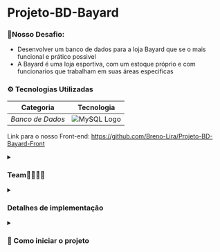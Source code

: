 # Projeto-BD-Bayard

<sumary><h3>🧱Nosso Desafio:</h3></sumary>
 + Desenvolver um banco de dados para a loja Bayard que se o mais funcional e prático possivel
 + A Bayard é uma loja esportiva, com um estoque próprio e com funcionarios que trabalham em suas áreas especificas

<h3>⚙ Tecnologias Utilizadas</h3>

| Categoria                   | Tecnologia                                                                           |
|-----------------------------|--------------------------------------------------------------------------------------|
| *Banco de Dados*            | <img src="https://encrypted-tbn0.gstatic.com/images?q=tbn:ANd9GcTFPLXqRyw5PEl4ETnuzYuP5XhUI51sUdQzcg&s" alt="MySQL Logo" style="border-radius: 3px;"> |

Link para o nosso Front-end: https://github.com/Breno-Lira/Projeto-BD-Bayard-Front

<details>
 <summary><h3>Team👩‍👩‍👦‍👦</h3></summary>
 <h3>Siga-nos para acompanhar projetos futuros:</h3>
 Breno Monteiro Rodrigues Lira: https://github.com/Breno-Lira<br>
 Felipe Nunes Morgado: https://github.com/FelipeNMorgado<br>
 Lucas de Holanda de Barros Soares: https://github.com/LucasHolandaBarros<br>
 Thiago Manguinho Rodrigues de Sousa: https://github.com/ThiagoManguinho
</details>

<details>
 <summary><h3>Detalhes de implementação</h3></summary>
 
 Para mais detalhes da implementação do projeto e etapas de modelagem do banco, acesse o link:
https://docs.google.com/document/d/1sP8xCnILBgO4uZt2B_Tof3y8Ye65GX9PXYEcPovn4g0/edit?usp=sharing
</details>

<details>
<summary><h3>🚀 Como iniciar o projeto</h3></summary>
 
 Siga os passos abaixo para rodar o projeto localmente após clonar o repositório:

 1° Clone o repositório:
```bash
https://github.com/Breno-Lira/Projeto-BD-Bayard
```

2° Altere a senha do banco de dados:<br>
Linux:
```bash
export DB_PASSWORD="senha"
```
Windows:
```bash
$env:DB_PASSWORD="senha"
```
</details>
